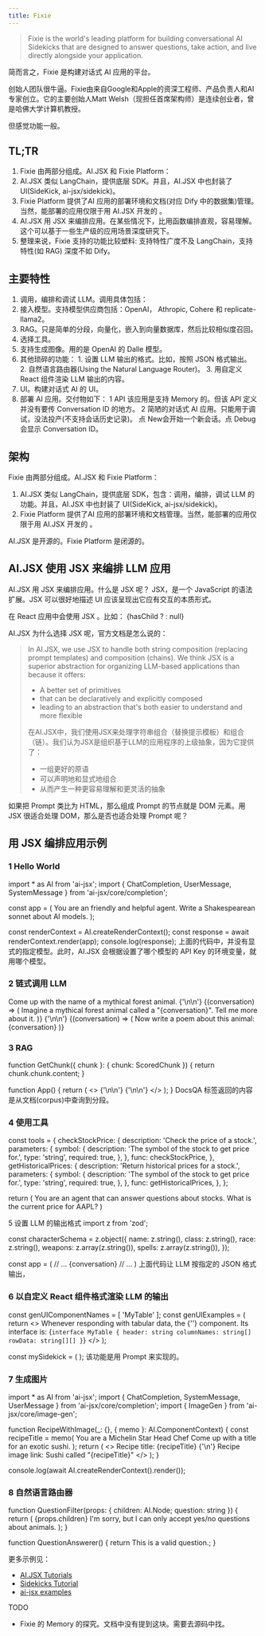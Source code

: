 ```yaml
---
title: Fixie
---
```

> Fixie is the world's leading platform for building conversational AI Sidekicks that are designed to answer questions, take action, and live directly alongside your application.

简而言之，Fixie 是构建对话式 AI 应用的平台。 

创始人团队很牛逼。Fixie由来自Google和Apple的资深工程师、产品负责人和AI专家创立。它的主要创始人Matt Welsh（现担任首席架构师）是连续创业者，曾是哈佛大学计算机教授。

但感觉功能一般。

## TL;TR
1. Fixie 由两部分组成。AI.JSX 和 Fixie Platform：
  1. AI.JSX 类似 LangChain，提供底层 SDK。并且，AI.JSX 中也封装了 UI(SideKick,  ai-jsx/sidekick)。
  2.  Fixie Platform 提供了AI 应用的部署环境和文档(对应 Dify 中的数据集)管理。当然，能部署的应用仅限于用 AI.JSX 开发的 。
2. AI.JSX 用 JSX 来编排应用。在某些情况下，比用函数编排直观，容易理解。这个可以基于一些生产级的应用场景深度研究下。
3. 整理来说，Fixie 支持的功能比较塑料: 支持特性广度不及 LangChain，支持特性(如 RAG) 深度不如 Dify。

## 主要特性 
1. 调用，编排和调试 LLM。调用具体包括：
  1. 接入模型。支持模型供应商包括：OpenAI， Athropic,  Cohere 和 replicate-llama2。
  2. RAG。只是简单的分段，向量化，嵌入到向量数据库，然后比较相似度召回。
  3. 选择工具。
  4. 支持生成图像。用的是 OpenAI 的 Dalle 模型。
  5. 其他琐碎的功能：
    1. 设置 LLM 输出的格式。比如，按照 JSON 格式输出。
    2. 自然语言路由器(Using the Natural Language Router)。
    3. 用自定义 React 组件渲染 LLM 输出的内容。
2. UI。构建对话式 AI  的 UI。
3. 部署 AI 应用。交付物如下：
1 API 
 该应用是支持 Memory 的。但该 API 定义并没有要传 Conversation ID 的地方。
2 简陋的对话式 AI 应用。只能用于调试，没法投产(不支持会话历史记录)。
点 New会开始一个新会话。点 Debug 会显示 Conversation ID。

## 架构
Fixie 由两部分组成。AI.JSX 和 Fixie Platform：
1. AI.JSX 类似 LangChain，提供底层 SDK，包含：调用，编排，调试 LLM 的功能。并且，AI.JSX 中也封装了 UI(SideKick,  ai-jsx/sidekick)。
2.  Fixie Platform 提供了AI 应用的部署环境和文档管理。当然，能部署的应用仅限于用 AI.JSX 开发的 。

AI.JSX 是开源的。Fixie Platform 是闭源的。

## AI.JSX 使用 JSX 来编排 LLM 应用
AI.JSX 用 JSX 来编排应用。什么是 JSX 呢？
JSX，是一个 JavaScript 的语法扩展。JSX 可以很好地描述 UI 应该呈现出它应有交互的本质形式。

在 React 应用中会使用 JSX 。比如：
<Elem>
  {hasChild ? <Child name='xx' /> : null}
</Elem>

AI.JSX 为什么选择 JSX 呢，官方文档是怎么说的：
> In AI.JSX, we use JSX to handle both string composition (replacing prompt templates) and composition (chains). We think JSX is a superior abstraction for organizing LLM-based applications than because it offers:
> - A better set of primitives
> - that can be declaratively and explicitly composed
> - leading to an abstraction that's both easier to understand and more flexible
> 
> 在AI.JSX中，我们使用JSX来处理字符串组合（替换提示模板）和组合（链）。我们认为JSX是组织基于LLM的应用程序的上级抽象，因为它提供了：
> - 一组更好的原语
> - 可以声明地和显式地组合
> - 从而产生一种更容易理解和更灵活的抽象

如果把 Prompt 类比为 HTML，那么组成 Prompt 的节点就是 DOM 元素。用 JSX 很适合处理 DOM，那么是否也适合处理 Prompt 呢？
 
## 用 JSX 编排应用示例
### 1 Hello World
import * as AI from 'ai-jsx';
import { ChatCompletion, UserMessage, SystemMessage } from 'ai-jsx/core/completion';

const app = (
  <ChatCompletion>
    <SystemMessage>You are an friendly and helpful agent.</SystemMessage>
    <UserMessage>Write a Shakespearean sonnet about AI models.</UserMessage>
  </ChatCompletion>
);

const renderContext = AI.createRenderContext();
const response = await renderContext.render(app);
console.log(response);
上面的代码中，并没有显式的指定模型。此时，AI.JSX 会根据设置了哪个模型的 API Key 的环境变量，就用哪个模型。

### 2 链式调用 LLM

<Inline>
    <ChatCompletion>
      <UserMessage>Come up with the name of a mythical forest animal.</UserMessage>
    </ChatCompletion>
    {'\n\n'}
    {(conversation) => (
      <ChatCompletion>
        <UserMessage>Imagine a mythical forest animal called a "{conversation}". Tell me more about it.</UserMessage>
      </ChatCompletion>
    )}
    {'\n\n'}
    {(conversation) => (
      <ChatCompletion>
        <UserMessage>Now write a poem about this animal: {conversation}</UserMessage>
      </ChatCompletion>
    )}
  </Inline>

### 3 RAG
function GetChunk({ chunk }: { chunk: ScoredChunk }) {
  return chunk.chunk.content;
}

function App() {
  return (
    <>
      <DocsQA question="What was Hurricane Katrina?" corpus={corpus} chunkLimit={5} chunkFormatter={GetChunk} />
      {'\n\n'}
      <DocsQA question="Which dates did the storm occur?" corpus={corpus} chunkLimit={5} chunkFormatter={GetChunk} />
      {'\n\n'}
      <DocsQA
        question="Where were the strongest winds reported?"
        corpus={corpus}
        chunkLimit={5}
        chunkFormatter={GetChunk}
      />
    </>
  );
}
DocsQA 标签返回的内容是从文档(corpus)中查询到分段。

### 4 使用工具
const tools = {
  checkStockPrice: {
    description: 'Check the price of a stock.',
    parameters: {
      symbol: {
        description: 'The symbol of the stock to get price for.',
        type: 'string',
        required: true,
      },
    },
    func: checkStockPrice,
  },
  getHistoricalPrices: {
    description: 'Return historical prices for a stock.',
    parameters: {
      symbol: {
        description: 'The symbol of the stock to get price for.',
        type: 'string',
        required: true,
      },
    },
    func: getHistoricalPrices,
  },
};


return (
  <UseTools tools={tools}>
    <SystemMessage>You are an agent that can answer questions about stocks.</SystemMessage>
    <UserMessage>What is the current price for AAPL?</UserMessage>
  </UseTools>
)

5 设置 LLM 的输出格式
import z from 'zod';

const characterSchema = z.object({
  name: z.string(),
  class: z.string(),
  race: z.string(),
  weapons: z.array(z.string()),
  spells: z.array(z.string()),
});

const app = (
  // ...
  <JsonChatCompletion schema={characterSchema}>
    <UserMessage>{conversation}</UserMessage>
  </JsonChatCompletion>
  // ...
)
上面代码让 LLM 按指定的 JSON 格式输出，

### 6 以自定义 React 组件格式渲染 LLM 的输出
const genUIComponentNames = [ 'MyTable' ];
const genUIExamples = (
  return <>
    Whenever responding with tabular data, the {'<MyTable />'} component. Its interface is:
    {`
    interface MyTable {
      header: string
      columnNames: string[]
      rowData: string[][]
    }
    `}
  </>
);

const mySidekick = (
  <Sidekick
    systemMessage={systemMessage}
    tools={tools}
    genUIComponentNames={genUIComponentNames}
    genUIExamples={genUIExamples}
  />
);
该功能是用 Prompt 来实现的。

### 7 生成图片
import * as AI from 'ai-jsx';
import { ChatCompletion, SystemMessage, UserMessage } from 'ai-jsx/core/completion';
import { ImageGen } from 'ai-jsx/core/image-gen';

function RecipeWithImage(_: {}, { memo }: AI.ComponentContext) {
  const recipeTitle = memo(
    <ChatCompletion temperature={1}>
      <SystemMessage>You are a Michelin Star Head Chef</SystemMessage>
      <UserMessage>Come up with a title for an exotic sushi.</UserMessage>
    </ChatCompletion>
  );
  return (
    <>
      Recipe title: {recipeTitle}
      {'\n'}
      Recipe image link: <ImageGen>Sushi called "{recipeTitle}"</ImageGen>
    </>
  );
}

console.log(await AI.createRenderContext().render(<RecipeWithImage />));

### 8 自然语言路由器
function QuestionFilter(props: { children: AI.Node; question: string }) {
  return (
    <NaturalLanguageRouter query={props.question}>
      <Route when='The query is a simple question about an animal that can be answered with "yes" or "no."'>
        {props.children}
      </Route>
      <Route when="The query is not a simple yes-or-no question about an animal.">
        I'm sorry, but I can only accept yes/no questions about animals.
      </Route>
    </NaturalLanguageRouter>
  );
}

function QuestionAnswerer() {
  return <QuestionFilter question="Is a red panda a mammal?">This is a valid question.</QuestionFilter>;
}

更多示例见：
- [AI.JSX Tutorials](https://docs.ai-jsx.com/tutorials/aijsxTutorials/part1-completion)
- [Sidekicks Tutorial](https://docs.ai-jsx.com/tutorials/sidekickTutorial/part1-intro)
- [ai-jsx examples](https://github.com/fixie-ai/ai-jsx/tree/main/packages/examples)

TODO
- Fixie 的 Memory 的探究。文档中没有提到这块。需要去源码中找。